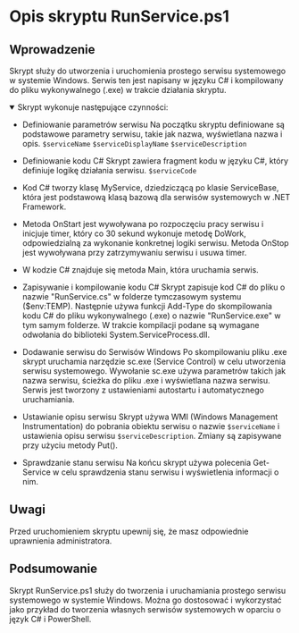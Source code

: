 # Opis skryptu RunService.ps1
## Wprowadzenie
Skrypt służy do utworzenia i uruchomienia prostego serwisu systemowego w systemie Windows. Serwis ten jest napisany w języku C# i kompilowany do pliku wykonywalnego (.exe) w trakcie działania skryptu.

<details open>
  <summary>Skrypt wykonuje następujące czynności:</summary>
  
* Definiowanie parametrów serwisu 
Na początku skryptu definiowane są podstawowe parametry serwisu, takie jak nazwa, wyświetlana nazwa i opis. `$serviceName` `$serviceDisplayName` `$serviceDescription`

* Definiowanie kodu C#
Skrypt zawiera fragment kodu w języku C#, który definiuje logikę działania serwisu. `$serviceCode`

* Kod C# tworzy klasę MyService, dziedziczącą po klasie ServiceBase, która jest podstawową klasą bazową dla serwisów systemowych w .NET Framework.

* Metoda OnStart jest wywoływana po rozpoczęciu pracy serwisu i inicjuje timer, który co 30 sekund wykonuje metodę DoWork, odpowiedzialną za wykonanie konkretnej logiki serwisu. Metoda OnStop jest wywoływana przy zatrzymywaniu serwisu i usuwa timer.

* W kodzie C# znajduje się metoda Main, która uruchamia serwis.

* Zapisywanie i kompilowanie kodu C#
Skrypt zapisuje kod C# do pliku o nazwie "RunService.cs" w folderze tymczasowym systemu ($env:TEMP). Następnie używa funkcji Add-Type do skompilowania kodu C# do pliku wykonywalnego (.exe) o nazwie "RunService.exe" w tym samym folderze. W trakcie kompilacji podane są wymagane odwołania do biblioteki System.ServiceProcess.dll.

* Dodawanie serwisu do Serwisów Windows
Po skompilowaniu pliku .exe skrypt uruchamia narzędzie sc.exe (Service Control) w celu utworzenia serwisu systemowego. Wywołanie sc.exe używa parametrów takich jak nazwa serwisu, ścieżka do pliku .exe i wyświetlana nazwa serwisu. Serwis jest tworzony z ustawieniami autostartu i automatycznego uruchamiania.

* Ustawianie opisu serwisu
Skrypt używa WMI (Windows Management Instrumentation) do pobrania obiektu serwisu o nazwie `$serviceName` i ustawienia opisu serwisu `$serviceDescription`. Zmiany są zapisywane przy użyciu metody Put().

* Sprawdzanie stanu serwisu
Na końcu skrypt używa polecenia Get-Service w celu sprawdzenia stanu serwisu i wyświetlenia informacji o nim.
</details>

## Uwagi
Przed uruchomieniem skryptu upewnij się, że masz odpowiednie uprawnienia administratora.

## Podsumowanie
Skrypt RunService.ps1 służy do tworzenia i uruchamiania prostego serwisu systemowego w systemie Windows. Można go dostosować i wykorzystać jako przykład do tworzenia własnych serwisów systemowych w oparciu o język C# i PowerShell.